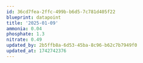 ```yaml
---
id: 36cd7fea-2ffc-499b-b6d5-7c781d405f22
blueprint: datapoint
title: '2025-01-09'
ammonia: 0.04
phosphate: 1.3
nitrate: 0.49
updated_by: 2b5ffb8a-6d53-45ba-8c96-b62c7b7949f0
updated_at: 1742742376
---
```

